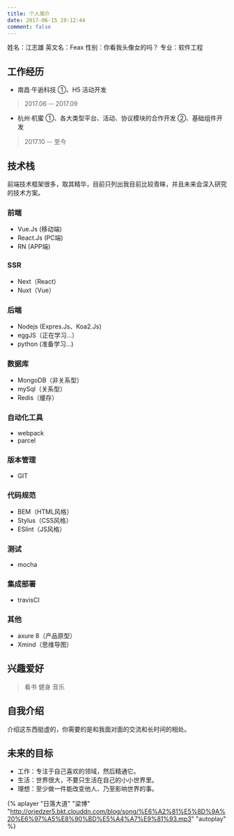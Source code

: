 ```yaml
---
title: 个人简介
date: 2017-06-15 19:12:44
comment: false
---
```


姓名：江志雄
英文名：Feax
性别：你看我头像女的吗？
专业：软件工程

## 工作经历

* 南昌·午逅科技
    ①、H5 活动开发
> 2017.06 -- 2017.09

* 杭州·机蜜
    ①、各大类型平台、活动、协议模块的合作开发
    ②、基础组件开发
> 2017.10 -- 至今

## 技术栈

前端技术框架很多，取其精华，目前只列出我目前比较青睐，并且未来会深入研究的技术方案。

### 前端

* Vue.Js (移动端)
* React.Js (PC端)
* RN (APP端)

### SSR

* Next（React）
* Nuxt（Vue）

### 后端

* Nodejs (Expres.Js、Koa2.Js)
* eggJS（正在学习...）
* python (准备学习...)

### 数据库

* MongoDB（非关系型）
* mySql（关系型）
* Redis（缓存）

### 自动化工具

* webpack
* parcel

### 版本管理

* GIT

### 代码规范

* BEM（HTML风格）
* Stylus（CSS风格）
* ESlint（JS风格）

### 测试

* mocha

### 集成部署

* travisCI

### 其他

* axure 8（产品原型）
* Xmind（思维导图）

## 兴趣爱好

> 看书
> 健身
> 音乐

## 自我介绍

介绍这东西挺虚的，你需要的是和我面对面的交流和长时间的相处。

## 未来的目标

* 工作：专注于自己喜欢的领域，然后精通它。
* 生活：世界很大，不要只生活在自己的小小世界里。
* 理想：至少做一件能改变他人、乃至影响世界的事。

{% aplayer "日落大道" "梁博" "http://orjedzer5.bkt.clouddn.com/blog/song/%E6%A2%81%E5%8D%9A%20%E6%97%A5%E8%90%BD%E5%A4%A7%E9%81%93.mp3" "autoplay" %}
